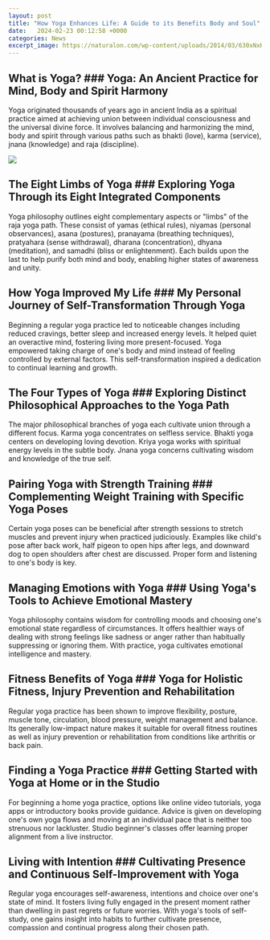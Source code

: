 ```yaml
---
layout: post
title: "How Yoga Enhances Life: A Guide to its Benefits Body and Soul"
date:   2024-02-23 00:12:58 +0000
categories: News
excerpt_image: https://naturalon.com/wp-content/uploads/2014/03/630xNxHow-Yoga-Changes-Your-Body-Infographic.jpg
---
```

## What is Yoga? ### Yoga: An Ancient Practice for Mind, Body and Spirit Harmony

Yoga originated thousands of years ago in ancient India as a spiritual practice aimed at achieving union between individual consciousness and the universal divine force. It involves balancing and harmonizing the mind, body and spirit through various paths such as bhakti (love), karma (service), jnana (knowledge) and raja (discipline). 


![](https://naturalon.com/wp-content/uploads/2014/03/630xNxHow-Yoga-Changes-Your-Body-Infographic.jpg)
## The Eight Limbs of Yoga ### Exploring Yoga Through its Eight Integrated Components

Yoga philosophy outlines eight complementary aspects or "limbs" of the raja yoga path. These consist of yamas (ethical rules), niyamas (personal observances), asana (postures), pranayama (breathing techniques), pratyahara (sense withdrawal), dharana (concentration), dhyana (meditation), and samadhi (bliss or enlightenment). Each builds upon the last to help purify both mind and body, enabling higher states of awareness and unity.

## How Yoga Improved My Life ### My Personal Journey of Self-Transformation Through Yoga

Beginning a regular yoga practice led to noticeable changes including reduced cravings, better sleep and increased energy levels. It helped quiet an overactive mind, fostering living more present-focused. Yoga empowered taking charge of one's body and mind instead of feeling controlled by external factors. This self-transformation inspired a dedication to continual learning and growth.

## The Four Types of Yoga ### Exploring Distinct Philosophical Approaches to the Yoga Path 

The major philosophical branches of yoga each cultivate union through a different focus. Karma yoga concentrates on selfless service. Bhakti yoga centers on developing loving devotion. Kriya yoga works with spiritual energy levels in the subtle body. Jnana yoga concerns cultivating wisdom and knowledge of the true self.  

## Pairing Yoga with Strength Training ### Complementing Weight Training with Specific Yoga Poses

Certain yoga poses can be beneficial after strength sessions to stretch muscles and prevent injury when practiced judiciously. Examples like child's pose after back work, half pigeon to open hips after legs, and downward dog to open shoulders after chest are discussed. Proper form and listening to one's body is key.

## Managing Emotions with Yoga ### Using Yoga's Tools to Achieve Emotional Mastery

Yoga philosophy contains wisdom for controlling moods and choosing one's emotional state regardless of circumstances. It offers healthier ways of dealing with strong feelings like sadness or anger rather than habitually suppressing or ignoring them. With practice, yoga cultivates emotional intelligence and mastery.

## Fitness Benefits of Yoga ### Yoga for Holistic Fitness, Injury Prevention and Rehabilitation  

Regular yoga practice has been shown to improve flexibility, posture, muscle tone, circulation, blood pressure, weight management and balance. Its generally low-impact nature makes it suitable for overall fitness routines as well as injury prevention or rehabilitation from conditions like arthritis or back pain.

## Finding a Yoga Practice ### Getting Started with Yoga at Home or in the Studio

For beginning a home yoga practice, options like online video tutorials, yoga apps or introductory books provide guidance. Advice is given on developing one's own yoga flows and moving at an individual pace that is neither too strenuous nor lackluster. Studio beginner's classes offer learning proper alignment from a live instructor.  

## Living with Intention ### Cultivating Presence and Continuous Self-Improvement with Yoga

Regular yoga encourages self-awareness, intentions and choice over one's state of mind. It fosters living fully engaged in the present moment rather than dwelling in past regrets or future worries. With yoga's tools of self-study, one gains insight into habits to further cultivate presence, compassion and continual progress along their chosen path.